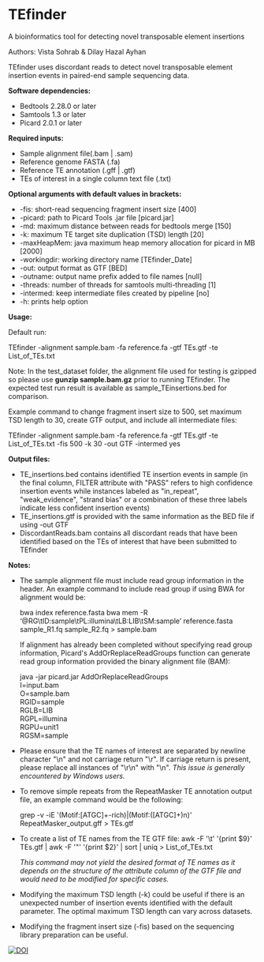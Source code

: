 # TEfinder
A bioinformatics tool for detecting novel transposable element insertions

Authors: Vista Sohrab & Dilay Hazal Ayhan 

TEfinder uses discordant reads to detect novel transposable element insertion events in paired-end sample sequencing data. 

**Software dependencies:**
* Bedtools 2.28.0 or later
* Samtools 1.3 or later
* Picard 2.0.1 or later

**Required inputs:**
* Sample alignment file(.bam | .sam) 
* Reference genome FASTA (.fa)
* Reference TE annotation (.gff | .gtf)
* TEs of interest in a single column text file (.txt)

**Optional arguments with default values in brackets:**
* -fis:        short-read sequencing fragment insert size [400]
* -picard:     path to Picard Tools .jar file [picard.jar]
* -md:         maximum distance between reads for bedtools merge [150]
* -k:          maximum TE target site duplication (TSD) length [20]
* -maxHeapMem: java maximum heap memory allocation for picard in MB [2000]
* -workingdir: working directory name [TEfinder_Date]
* -out:        output format as GTF [BED]
* -outname:    output name prefix added to file names [null]
* -threads:    number of threads for samtools multi-threading [1]
* -intermed:   keep intermediate files created by pipeline [no]
* -h:          prints help option
 
**Usage:**

Default run:

TEfinder -alignment sample.bam -fa reference.fa -gtf TEs.gtf -te List_of_TEs.txt

Note: In the test_dataset folder, the alignment file used for testing is gzipped so please use **gunzip sample.bam.gz** prior to running TEfinder.
      The expected test run result is available as sample_TEinsertions.bed for comparison.

Example command to change fragment insert size to 500, set maximum TSD length to 30, create GTF output, and include all intermediate files:

TEfinder -alignment sample.bam -fa reference.fa -gtf TEs.gtf -te List_of_TEs.txt -fis 500 -k 30 -out GTF -intermed yes

**Output files:**
* TE_insertions.bed contains identified TE insertion events in sample (in the final column, FILTER attribute with "PASS" refers to high confidence insertion events while instances labeled as "in_repeat", "weak_evidence", "strand bias" or a combination of these three labels indicate less confident insertion events)
* TE_insertions.gtf is provided with the same information as the BED file if using -out GTF
* DiscordantReads.bam contains all discordant reads that have been identified based on the TEs of interest that have been submitted to TEfinder

**Notes:**
* The sample alignment file must include read group information in the header. An example command to include read group if using BWA for alignment would be:
  
  bwa index reference.fasta
  bwa mem -R ‘@RG\tID:sample\tPL:illumina\tLB:LIB\tSM:sample’ reference.fasta sample_R1.fq sample_R2.fq > sample.bam
  
  If alignment has already been completed without specifying read group information, Picard's AddOrReplaceReadGroups function can generate read group information provided
  the binary alignment file (BAM):

  java -jar picard.jar AddOrReplaceReadGroups \
      I=input.bam \
      O=sample.bam \
      RGID=sample \
      RGLB=LIB \
      RGPL=illumina \
      RGPU=unit1 \
      RGSM=sample

* Please ensure that the TE names of interest are separated by newline character "\n" and not carriage return "\r". 
  If carriage return is present, please replace all instances of "\r\n" with "\n".
  *This issue is generally encountered by Windows users.*

* To remove simple repeats from the RepeatMasker TE annotation output file, an example command would be the following: 
  
  grep -v -iE '(Motif\:[ATGC]+\-rich)|(Motif\:\([ATGC]+\)n)' RepeatMasker_output.gff > TEs.gtf

* To create a list of TE names from the TE GTF file: awk -F '\t' '{print $9}' TEs.gtf | awk -F '"' '{print $2}' | sort | uniq > List_of_TEs.txt

  *This command may not yield the desired format of TE names as it depends on the structure of the attribute column of the GTF file and would need to be modified for specific cases.* 

* Modifying the maximum TSD length (-k) could be useful if there is an unexpected number of insertion events identified with the default parameter.
  The optimal maximum TSD length can vary across datasets.

* Modifying the fragment insert size (-fis) based on the sequencing library preparation can be useful.

[![DOI](https://zenodo.org/badge/DOI/10.5281/zenodo.4446971.svg)](https://doi.org/10.5281/zenodo.4446971)
